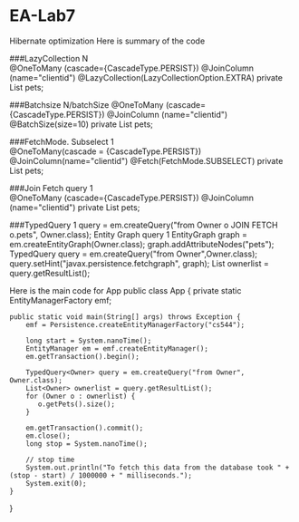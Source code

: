 # EA-Lab7
Hibernate optimization
Here is summary of the code

###LazyCollection	N	
@OneToMany (cascade={CascadeType.PERSIST})
@JoinColumn (name="clientid")
@LazyCollection(LazyCollectionOption.EXTRA)
private List<Pet> pets;

###Batchsize	N/batchSize
@OneToMany (cascade={CascadeType.PERSIST})
@JoinColumn (name="clientid")
@BatchSize(size=10)
private List<Pet> pets;

###FetchMode. Subselect	1	
@OneToMany(cascade = {CascadeType.PERSIST})
@JoinColumn(name="clientid")
@Fetch(FetchMode.SUBSELECT)
private List<Pet> pets;

###Join Fetch query	1	
@OneToMany (cascade={CascadeType.PERSIST})
@JoinColumn (name="clientid")
private List<Pet> pets;

###TypedQuery<Owner> 1
query = em.createQuery("from Owner o JOIN FETCH o.pets", Owner.class);
Entity Graph query	1	EntityGraph<Owner> graph = em.createEntityGraph(Owner.class);
graph.addAttributeNodes("pets");
TypedQuery<Owner> query = em.createQuery("from Owner",Owner.class);
query.setHint("javax.persistence.fetchgraph", graph);
List<Owner> ownerlist = query.getResultList();


Here is the main code for App
public class App {
    private static EntityManagerFactory emf;

    public static void main(String[] args) throws Exception {
        emf = Persistence.createEntityManagerFactory("cs544");

        long start = System.nanoTime();
        EntityManager em = emf.createEntityManager();
        em.getTransaction().begin();

        TypedQuery<Owner> query = em.createQuery("from Owner", Owner.class);
        List<Owner> ownerlist = query.getResultList();
        for (Owner o : ownerlist) {
           o.getPets().size();
        }

        em.getTransaction().commit();
        em.close();
        long stop = System.nanoTime();

        // stop time
        System.out.println("To fetch this data from the database took " + (stop - start) / 1000000 + " milliseconds.");
        System.exit(0);
    }
}
